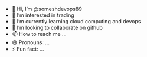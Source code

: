 - 👋 Hi, I’m @someshdevops89
- 👀 I’m interested in trading
- 🌱 I’m currently learning cloud computing and devops
- 💞️ I’m looking to collaborate on github
- 📫 How to reach me ...
- 😄 Pronouns: ...
- ⚡ Fun fact: ...

<!---
someshdevops89/someshdevops89 is a ✨ special ✨ repository because its `README.md` (this file) appears on your GitHub profile.
You can click the Preview link to take a look at your changes.
--->
